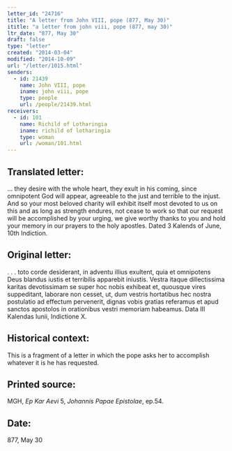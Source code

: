 ```yaml
---
letter_id: "24716"
title: "A letter from John VIII, pope (877, May 30)"
ititle: "a letter from john viii, pope (877, may 30)"
ltr_date: "877, May 30"
draft: false
type: "letter"
created: "2014-03-04"
modified: "2014-10-09"
url: "/letter/1015.html"
senders:
  - id: 21439
    name: John VIII, pope
    iname: john viii, pope
    type: people
    url: /people/21439.html
receivers:
  - id: 101
    name: Richild of Lotharingia
    iname: richild of lotharingia
    type: woman
    url: /woman/101.html
---
```

<h2> Translated letter:</h2>… they desire with the whole heart, they exult in his coming, since omnipotent God will appear, agreeable to the just and terrible to the injust.  And so your most beloved charity will exhibit itself most devoted to us on this and as long as strength endures, not cease to work so that our request will be accomplished by your urging, we give worthy thanks to you and hold your memory in our prayers to the holy apostles.
Dated 3 Kalends of June, 10th Indiction.
<h2 class="mt-4"> Original letter:</h2>. . . toto corde desiderant, in adventu illius exultent, quia et omnipotens Deus blandus iustis et terribilis apparebit iniustis.  Vestra itaque dillectissima karitas devotissimam se super hoc nobis exhibeat et, quousque vires suppeditant, laborare non cesset, ut, dum vestris hortatibus hec nostra postulatio ad effectum pervenerit, dignas vobis gratias referamus et apud sanctos apostolos in orationibus vestri memoriam habeamus.
Data III Kalendas Iunii, Indictione X.
<h2 class="mt-4"> Historical context:</h2>This is a fragment of a letter in which the pope asks her to accomplish whatever it is he has requested.
<h2 class="mt-4"> Printed source:</h2><p>MGH,<em> Ep Kar Aevi</em> 5, <em>Johannis Papae Epistolae</em>, ep.54.</p><h2 class="mt-4"> Date:</h2>877, May 30
